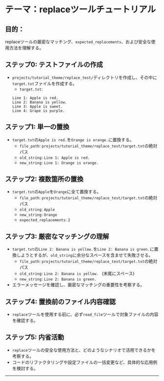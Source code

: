 # テーマ：replaceツールチュートリアル

## 目的：
replaceツールの厳密なマッチング、`expected_replacements`、および安全な使用方法を理解する。

## ステップ0: テストファイルの作成
* `projects/tutorial_theme/replace_test/`ディレクトリを作成し、その中に`target.txt`ファイルを作成する。
  * `target.txt`: 
  ```
  Line 1: Apple is red.
  Line 2: Banana is yellow.
  Line 3: Apple is sweet.
  Line 4: Grape is purple.
  ```

## ステップ1: 単一の置換
* `target.txt`の`Apple is red.`を`Orange is orange.`に置換する。
  * `file_path`: `projects/tutorial_theme/replace_test/target.txt`の絶対パス
  * `old_string`: `Line 1: Apple is red.`
  * `new_string`: `Line 1: Orange is orange.`

## ステップ2: 複数箇所の置換
* `target.txt`の`Apple`を`Orange`に全て置換する。
  * `file_path`: `projects/tutorial_theme/replace_test/target.txt`の絶対パス
  * `old_string`: `Apple`
  * `new_string`: `Orange`
  * `expected_replacements`: `2`

## ステップ3: 厳密なマッチングの理解
* `target.txt`の`Line 2: Banana is yellow.`を`Line 2: Banana is green.`に置換しようとするが、`old_string`に余分なスペースを含ませて失敗させる。
  * `file_path`: `projects/tutorial_theme/replace_test/target.txt`の絶対パス
  * `old_string`: `Line 2: Banana is yellow. ` (末尾にスペース)
  * `new_string`: `Line 2: Banana is green.`
* エラーメッセージを確認し、厳密なマッチングの重要性を考察する。

## ステップ4: 置換前のファイル内容確認
* `replace`ツールを使用する前に、必ず`read_file`ツールで対象ファイルの内容を確認する。

## ステップ5: 内省活動
* `replace`ツールの安全な使用方法と、どのようなシナリオで活用できるかを考察する。
* コードのリファクタリングや設定ファイルの一括変更など、具体的な応用例を検討する。

---